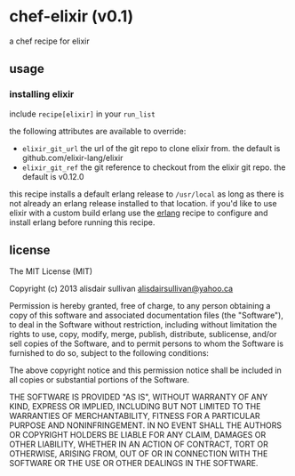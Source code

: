 # chef-elixir (v0.1) #

a chef recipe for elixir

## usage ##

### installing elixir ###

include `recipe[elixir]` in your `run_list`

the following attributes are available to override:

* `elixir_git_url`
  the url of the git repo to clone elixir from. the default is github.com/elixir-lang/elixir
* `elixir_git_ref`
  the git reference to checkout from the elixir git repo. the default is v0.12.0

this recipe installs a default erlang release to `/usr/local` as long as there
is not already an erlang release installed to that location. if you'd like to use elixir
with a custom build erlang use the [erlang][chef-erlang] recipe to configure and install
erlang before running this recipe. 


## license ##

The MIT License (MIT)

Copyright (c) 2013 alisdair sullivan <alisdairsullivan@yahoo.ca>

Permission is hereby granted, free of charge, to any person obtaining a copy
of this software and associated documentation files (the "Software"), to deal
in the Software without restriction, including without limitation the rights
to use, copy, modify, merge, publish, distribute, sublicense, and/or sell
copies of the Software, and to permit persons to whom the Software is
furnished to do so, subject to the following conditions:

The above copyright notice and this permission notice shall be included in
all copies or substantial portions of the Software.

THE SOFTWARE IS PROVIDED "AS IS", WITHOUT WARRANTY OF ANY KIND, EXPRESS OR
IMPLIED, INCLUDING BUT NOT LIMITED TO THE WARRANTIES OF MERCHANTABILITY,
FITNESS FOR A PARTICULAR PURPOSE AND NONINFRINGEMENT. IN NO EVENT SHALL THE
AUTHORS OR COPYRIGHT HOLDERS BE LIABLE FOR ANY CLAIM, DAMAGES OR OTHER
LIABILITY, WHETHER IN AN ACTION OF CONTRACT, TORT OR OTHERWISE, ARISING FROM,
OUT OF OR IN CONNECTION WITH THE SOFTWARE OR THE USE OR OTHER DEALINGS IN
THE SOFTWARE.


[chef-erlang]: https://github.com/talentdeficit/chef-erlang